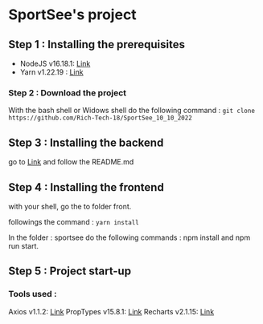 # SportSee's project
## Step 1 : Installing the prerequisites

* NodeJS v16.18.1: [Link](https://nodejs.org/fr/download/)
* Yarn v1.22.19 : [Link](https://classic.yarnpkg.com/lang/en/docs/install/#windows-stable)

### Step 2 : Download the project

With the bash shell or Widows shell do the following command : ```git clone https://github.com/Rich-Tech-18/SportSee_10_10_2022```

## Step 3 : Installing the backend

go to [Link](https://github.com/OpenClassrooms-Student-Center/P9-front-end-dashboard) and follow the README.md

## Step 4 : Installing the frontend

with your shell, go the to folder front.

followings the command : ```yarn install```

In the folder : sportsee do the following commands : npm install and npm run start.

## Step 5 : Project start-up

### Tools used :

Axios v1.1.2: [Link](https://axios-http.com/fr/docs/intro)
PropTypes v15.8.1: [Link](https://en.reactjs.org/docs/typechecking-with-proptypes.html)
Recharts v2.1.15: [Link](https://recharts.org/en-US/)
